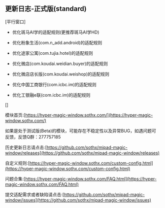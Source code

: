 ## 更新日志-正式版(standard)

[平行窗口]

- 优化斑马AI学的适配规则(更推荐斑马AI学HD)

- 优化粉象生活(com.n_add.android)的适配规则

- 优化途家公寓(com.tujia.hotel)的适配规则

- 优化微店(com.koudai.weidian.buyer)的适配规则

- 优化微店店长版(com.koudai.weishop)的适配规则

- 优化中国工商银行(com.icbc.im)的适配规则

- 优化工银融e联(com.icbc.im)的适配规则

[]

模块首页:[https://hyper-magic-window.sothx.com/](https://hyper-magic-window.sothx.com/)

如果是处于测试版(Beta)的模块，可能存在不稳定性以及异常BUG，如遇问题可反馈，反馈Q群：277757185

历史更新日志请点击:[https://github.com/sothx/mipad-magic-window/releases](https://github.com/sothx/mipad-magic-window/releases)

自定义规则:[https://hyper-magic-window.sothx.com/custom-config.html](https://hyper-magic-window.sothx.com/custom-config.html)

问题合集:[https://hyper-magic-window.sothx.com/FAQ.html](https://hyper-magic-window.sothx.com/FAQ.html)

提交适配需求或者缺陷请点击:[https://github.com/sothx/mipad-magic-window/issues](https://github.com/sothx/mipad-magic-window/issues)
